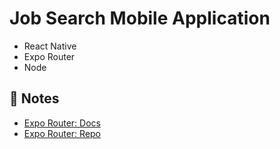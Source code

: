 # Job Search Mobile Application

* React Native
* Expo Router
* Node


## 📝 Notes

- [Expo Router: Docs](https://expo.github.io/router)
- [Expo Router: Repo](https://github.com/expo/router)
